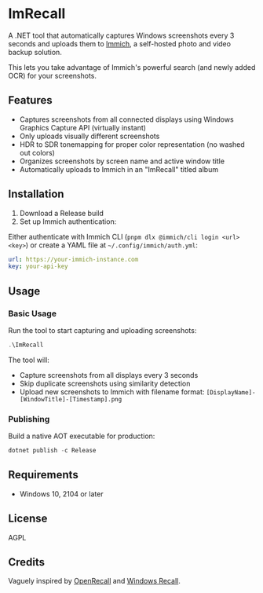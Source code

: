 # ImRecall

A .NET tool that automatically captures Windows screenshots every 3 seconds and uploads them to
[Immich](https://immich.app/), a self-hosted photo and video backup solution.

This lets you take advantage of Immich's powerful search (and newly added OCR) for your screenshots.

## Features

- Captures screenshots from all connected displays using Windows Graphics Capture API (virtually instant)
- Only uploads visually different screenshots
- HDR to SDR tonemapping for proper color representation (no washed out colors)
- Organizes screenshots by screen name and active window title
- Automatically uploads to Immich in an "ImRecall" titled album

## Installation

1. Download a Release build
2. Set up Immich authentication:

Either authenticate with Immich CLI (`pnpm dlx @immich/cli login <url> <key>`) or create a YAML file at `~/.config/immich/auth.yml`:
```yaml
url: https://your-immich-instance.com
key: your-api-key
```

## Usage

### Basic Usage

Run the tool to start capturing and uploading screenshots:

```powershell
.\ImRecall
```

The tool will:
- Capture screenshots from all displays every 3 seconds
- Skip duplicate screenshots using similarity detection
- Upload new screenshots to Immich with filename format: `[DisplayName]-[WindowTitle]-[Timestamp].png`

### Publishing

Build a native AOT executable for production:

```powershell
dotnet publish -c Release
```

## Requirements

- Windows 10, 2104 or later

## License

AGPL

## Credits

Vaguely inspired by [OpenRecall](https://github.com/openrecall/openrecall) and [Windows Recall](https://support.microsoft.com/en-us/windows/retrace-your-steps-with-recall-aa03f8a0-a78b-4b3e-b0a1-2eb8ac48701c).